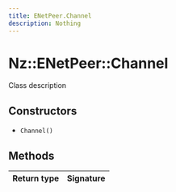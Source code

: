 ```yaml
---
title: ENetPeer.Channel
description: Nothing
---
```


# Nz::ENetPeer::Channel

Class description

## Constructors

- `Channel()`

## Methods

| Return type | Signature |
| ----------- | --------- |
